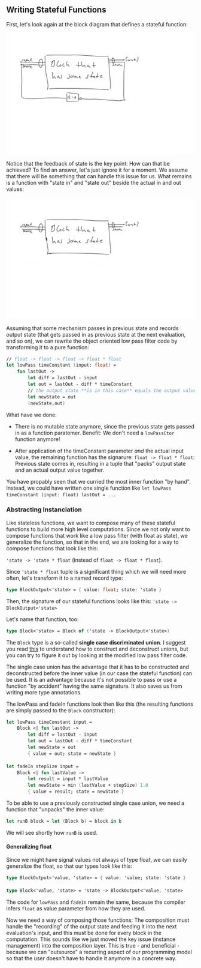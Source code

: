 
## Writing Stateful Functions

First, let's look again at the block diagram that defines a stateful function:

![Block with state](./block_with_state.png)

Notice that the feedback of state is the key point: How can that be achieved? To find an answer, let's just ignore it for a moment. We assume that there will be something that can handle this issue for us. What remains is a function with "state in" and "state out" beside the actual in and out values:

![block_with_state_no_feedback](./block_with_state_no_feedback.png)

Assuming that some mechsnism passes in previous state and records output state (that gets passed in as previous state at the next evaluation, and so on), we can rewrite the object oriented low pass filter code by transforming it to a pure function:

```fsharp
// float -> float -> float -> float * float
let lowPass timeConstant (input: float) =
    fun lastOut ->
        let diff = lastOut - input
        let out = lastOut - diff * timeConstant
        // the output state **is in this case** equals the output value
        let newState = out
        (newState,out)
```

What have we done:

* There is no mutable state anymore, since the previous state gets passed in as a function paratemer. Benefit: We don't need a `lowPassCtor` function anymore!

* After application of the timeConstant parameter _and_ the actual input value, the remaining function has the signarure: ```float -> float * float```: Previous state comes in, resulting in a tuple that "packs" output state and an actual output value together.
  
<hint>

You have propably seen that we curried the most inner function "by hand". Instead, we could have written one single function like ```let lowPass timeConstant (input: float) lastOut = ...```

</hint>

### Abstracting Instanciation

Like stateless functions, we want to compose many of these stateful functions to build more high level computations. Since we not only want to compose functions that work like a low pass filter (with float as state), we generalize the function, so that in the end, we are looking for a way to compose functions that look like this:

``` 'state -> 'state * float ``` (instead of ```float -> float * float```).

Since ``` 'state * float ``` tuple is a significant thing which we will need more often, let's transform it to a named record type:

```fsharp
type BlockOutput<'state> = { value: float; state: 'state }
```

Then, the signature of our stateful functions looks like this:
``` 'state -> BlockOutput<'state> ```

Let's name that function, too:

```fsharp
type Block<'state> = Block of ('state -> BlockOutput<'state>)
```

The `Block` type is a so-called **single case discriminated union**. I suggest you read [this](https://fsharpforfunandprofit.com/posts/designing-with-types-single-case-dus/) to understand how to construct and deconstruct unions, but you can try to figure it out by looking at the modified low pass filter code.

The single case union has the advantage that it has to be constructed and deconstructed before the inner value (in our case the stateful function) can be used. It is an advantage because it's not possible to pass or use a function "by accident" having the same signature. It also saves us from writing more type annotations.

The lowPass and fadeIn functions look then like this (the resulting functions are simply passed to the `Block` constructor):

```fsharp
let lowPass timeConstant input =
    Block <| fun lastOut ->
        let diff = lastOut - input
        let out = lastOut - diff * timeConstant
        let newState = out
        { value = out; state = newState }

let fadeIn stepSize input =
    Block <| fun lastValue ->
        let result = input * lastValue
        let newState = min (lastValue + stepSize) 1.0
        { value = result; state = newState }
```

To be able to use a previously constructed single case union, we need a function that "unpacks" the inner value:

```fsharp
let runB block = let (Block b) = block in b
```

We will see shortly how `runB` is used.

#### Generalizing float

Since we might have signal values not always of type float, we can easily generalize the float, so that our types look like this:

```fsharp
type BlockOutput<'value, 'state> = { value: 'value; state: 'state }

type Block<'value, 'state> = 'state -> BlockOutput<'value, 'state>
```

The code for `lowPass` and `fadeIn` remain the same, because the compiler infers `float` as value parameter from how they are used.

Now we need a way of composing those functions: The composition must handle the "recording" of the output state and feeding it into the next evaluation's input, and this must be done for every block in the computation. This sounds like we just moved the key issue (instance management) into the composition layer. This is true - and beneficial - because we can "outsource" a recurring aspect of our programming model so that the user doesn't have to handle it anymore in a concrete way.

